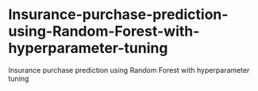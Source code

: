 # Insurance-purchase-prediction-using-Random-Forest-with-hyperparameter-tuning
Insurance purchase prediction using Random Forest with hyperparameter tuning
